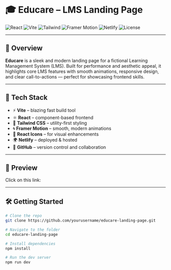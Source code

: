 # 🎓 Educare – LMS Landing Page

![React](https://img.shields.io/badge/React-blue?logo=react)
![Vite](https://img.shields.io/badge/Vite-Speedy-purple?logo=vite)
![Tailwind](https://img.shields.io/badge/Tailwind_CSS-Utility_First-0ea5e9?logo=tailwindcss)
![Framer Motion](https://img.shields.io/badge/Framer_Motion-Animations-EF4444?logo=framer)
![Netlify](https://img.shields.io/badge/Deployed_on-Netlify-brightgreen?logo=netlify)
![License](https://img.shields.io/badge/License-MIT-lightgrey)

---

## 🚀 Overview

**Educare** is a sleek and modern landing page for a fictional Learning Management System (LMS). Built for performance and aesthetic appeal, it highlights core LMS features with smooth animations, responsive design, and clear call-to-actions — perfect for showcasing frontend skills.

---

## 🔧 Tech Stack

- ⚡ **Vite** – blazing fast build tool  
- ⚛️ **React** – component-based frontend  
- 🎨 **Tailwind CSS** – utility-first styling  
- 🌀 **Framer Motion** – smooth, modern animations  
- 🔔 **React Icons** – for visual enhancements  
- 🌍 **Netlify** – deployed & hosted  
- 🧠 **GitHub** – version control and collaboration  

---

## 📸 Preview

Click on this link: 

---

## 🛠️ Getting Started

```bash
# Clone the repo
git clone https://github.com/yourusername/educare-landing-page.git

# Navigate to the folder
cd educare-landing-page

# Install dependencies
npm install

# Run the dev server
npm run dev
